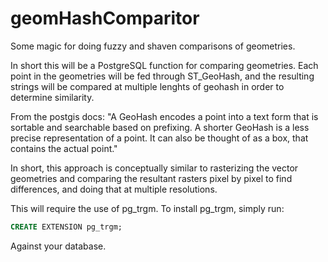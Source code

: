 geomHashComparitor
==================

Some magic for doing fuzzy and shaven comparisons of geometries.

In short this will be a PostgreSQL function for comparing geometries.  Each point in the geometries will be fed through ST_GeoHash, and the resulting strings will be compared at multiple lenghts of geohash in order to determine similarity.

From the postgis docs:
"A GeoHash encodes a point into a text form that is sortable and searchable based on prefixing. A shorter GeoHash is a less precise representation of a point. It can also be thought of as a box, that contains the actual point."

In short, this approach is conceptually similar to rasterizing the vector geometries and comparing the resultant rasters pixel by pixel to find differences, and doing that at multiple resolutions.

This will require the use of pg_trgm.  To install pg_trgm, simply run:
```SQL
CREATE EXTENSION pg_trgm;
```
Against your database.
